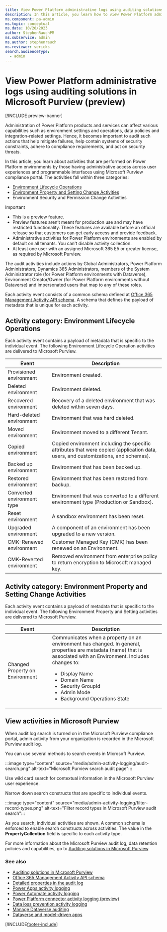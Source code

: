 ```yaml
---
title: View Power Platform administrative logs using auditing solutions in Microsoft Purview (preview)
description: In this article, you learn how to view Power Platform administrative logs using auditing solutions in Microsoft Purview.
ms.component: pa-admin
ms.topic: conceptual
ms.date: 10/20/2023
author: StephenRauchPM
ms.subservice: admin
ms.author: stephenrauch 
ms.reviewer: sericks 
search.audienceType: 
  - admin
---
```


# View Power Platform administrative logs using auditing solutions in Microsoft Purview (preview)

[!INCLUDE preview-banner]

Administration of Power Platform products and services can affect various capabilities such as environment settings and operations, data policies and integration-related settings. Hence, it becomes important to audit such actions that help mitigate failures, help contain systems of security constraints, adhere to compliance requirements, and act on security threats.

In this article, you learn about activities that are performed on Power Platform environments by those having administrative access across user experiences and programmable interfaces using Microsoft Purview compliance portal. The activities fall within three categories:

- [Environment Lifecycle Operations](#activity-category-environment-lifecycle-operations)
- [Environment Property and Setting Change Activities](#activity-category-environment-property-and-setting-change-activities)
- Environment Security and Permission Change Activities

> [!IMPORTANT]
> - This is a preview feature.
> - Preview features aren’t meant for production use and may have restricted functionality. These features are available before an official release so that customers can get early access and provide feedback.
> - Administrative activities for Power Platform environments are enabled by default on all tenants. You can't disable activity collection.
> - At least one user with an assigned Microsoft 365 E5 or greater license, as required by Microsoft Purview.

The audit activities include actions by Global Administrators, Power Platform Administrators, Dynamics 365 Administrators, members of the System Administrator role (for Power Platform environments with Dataverse), Environment Creator/Owner (for Power Platform environments without Dataverse) and impersonated users that map to any of these roles.

Each activity event consists of a common schema defined at [Office 365 Management Activity API schema](/en-us/office/office-365-management-api/office-365-management-activity-api-schema#auditlogrecordtype). A schema that defines the payload of metadata that is unique for each activity.

## Activity category: Environment Lifecycle Operations

Each activity event contains a payload of metadata that is specific to the individual event. The following Environment Lifecycle Operation activities are delivered to Microsoft Purview.

| **Event**                  | **Description**                                                                                                                        |
|----------------------------|----------------------------------------------------------------------------------------------------------------------------------------|
| Provisioned environment    | Environment created.                                                                                                                   |
| Deleted environment        | Environment deleted.                                                                                                                   |
| Recovered environment      | Recovery of a deleted environment that was deleted within seven days.                                                                      |
| Hard-deleted environment   | Environment that was hard deleted.                                                                                                     |
| Moved environment          | Environment moved to a different Tenant.                                                                                               |
| Copied environment         | Copied environment including the specific attributes that were copied (application data, users, and customizations, and schemas). |
| Backed up environment      | Environment that has been backed up.                                                                                                   |
| Restored environment       | Environment that has been restored from backup.                                                                                        |
| Converted environment type | Environment that was converted to a different environment type (Production or Sandbox).                                          |
| Reset environment          | A sandbox environment has been reset.                                                                                                  |
| Upgraded environment       | A component of an environment has been upgraded to a new version.                                                                      |
| CMK-Renewed environment    | Customer Managed Key (CMK) has been renewed on an Environment.                                                                         |
| CMK-Reverted environment   | Removed environment from enterprise policy to return encryption to Microsoft managed key.                                              |

## Activity category: Environment Property and Setting Change Activities

Each activity event contains a payload of metadata that is specific to the individual event. The following Environment Property and Setting activities are delivered to Microsoft Purview.

| **Event** | **Description** |
|-------------------------|-------------------------|
| Changed Property on Environment | Communicates when a property on an environment has changed. In general, properties are metadata (name) that is associated with an Environment. Includes changes to:<ul><li>Display Name</li><li>Domain Name</li><li>Security GroupId</li><li>Admin Mode</li><li>Background Operations State</li></ul> |

## View activities in Microsoft Purview

When audit log search is turned on in the Microsoft Purview compliance portal, admin activity from your organization is recorded in the Microsoft Purview audit log.

You can use several methods to search events in Microsoft Purview.

:::image type="content" source="media/admin-activity-logging/audit-search.png" alt-text="Microsoft Purview search audit page":::

Use wild card search for contextual information in the Microsoft Purview user experience.

Narrow down search constructs that are specific to individual events.

:::image type="content" source="media/admin-activity-logging/filter-record-types.png" alt-text="Filter record types in Microsoft Purview audit search":::

As you search, individual activities are shown. A common schema is enforced to enable search constructs across activities. The value in the **PropertyCollection** field is specific to each activity type.

For more information about the Microsoft Purview audit log, data retention policies and capabilities, go to [Auditing solutions in Microsoft Purview](/purview/audit-solutions-overview).

### See also

- [Auditing solutions in Microsoft Purview](/purview/audit-solutions-overview)
- [Office 365 Management Activity API schema](/en-us/office/office-365-management-api/office-365-management-activity-api-schema#auditlogrecordtype)
- [Detailed properties in the audit log](/purview/audit-log-detailed-properties)
- [Power Apps activity logging](logging-powerapps.md)
- [Power Automate activity logging](logging-power-automate.md)
- [Power Platform connector activity logging (preview)](connector-events-power-platform.md)
- [Data loss prevention activity logging](dlp-activity-logging.md)
- [Manage Dataverse auditing](manage-dataverse-auditing.md)
- [Dataverse and model-driven apps](enable-use-comprehensive-auditing.md)

[!INCLUDE[footer-include](../includes/footer-banner.md)]
